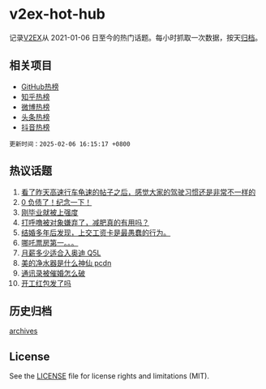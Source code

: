 # v2ex-hot-hub

 记录[V2EX](https://www.v2ex.com/)从 2021-01-06 日至今的热门话题。每小时抓取一次数据，按天[归档](archives)。
 
 ## 相关项目

- [GitHub热榜](https://github.com/lonnyzhang423/github-hot-hub)
- [知乎热榜](https://github.com/lonnyzhang423/zhihu-hot-hub)
- [微博热榜](https://github.com/lonnyzhang423/weibo-hot-hub)
- [头条热榜](https://github.com/lonnyzhang423/toutiao-hot-hub)
- [抖音热榜](https://github.com/lonnyzhang423/douyin-hot-hub)


 `更新时间：2025-02-06 16:15:17 +0800`

## 热议话题

1. [看了昨天高速行车龟速的帖子之后，感觉大家的驾驶习惯还是非常不一样的](https://www.v2ex.com/t/1109246)
1. [0 负债了！纪念一下！](https://www.v2ex.com/t/1109170)
1. [刚毕业就被上强度](https://www.v2ex.com/t/1109255)
1. [打呼噜被对象嫌弃了，减肥真的有用吗？](https://www.v2ex.com/t/1109224)
1. [结婚多年后发现，上交工资卡是最愚蠢的行为。](https://www.v2ex.com/t/1109196)
1. [哪吒票房第一。。。](https://www.v2ex.com/t/1109313)
1. [月薪多少适合入奥迪 Q5L](https://www.v2ex.com/t/1109304)
1. [美的净水器是什么神仙 pcdn](https://www.v2ex.com/t/1109239)
1. [通讯录被催婚怎么破](https://www.v2ex.com/t/1109137)
1. [开工红包发了吗](https://www.v2ex.com/t/1109232)

## 历史归档

[archives](archives)

## License

See the [LICENSE](LICENSE) file for license rights and limitations (MIT).
